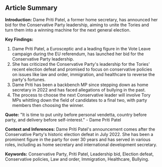  ## Article Summary

**Introduction:**
Dame Priti Patel, a former home secretary, has announced her bid for the Conservative Party leadership, aiming to unite the Tories and turn them into a winning machine for the next general election.

**Key Findings:**
1. Dame Priti Patel, a Eurosceptic and a leading figure in the Vote Leave campaign during the EU referendum, has launched her bid for the Conservative Party leadership.
2. She has criticized the Conservative Party's leadership for the Tories' recent election defeat and promised to focus on conservative policies on issues like law and order, immigration, and healthcare to reverse the party's fortunes.
3. Dame Priti has been a backbench MP since stepping down as home secretary in 2022 and has faced allegations of bullying in the past.
4. The process to choose the next Conservative leader will involve Tory MPs whittling down the field of candidates to a final two, with party members then choosing the winner.

**Quote:**
"It is time to put unity before personal vendetta, country before party, and delivery before self-interest." - Dame Priti Patel

**Context and Inferences:**
Dame Priti Patel's announcement comes after the Conservative Party's historic election defeat in July 2022. She has been a prominent figure in the party for over 30 years and has served in various roles, including as home secretary and international development secretary.

**Keywords:**
Conservative Party, Priti Patel, Leadership bid, Election defeat, Conservative policies, Law and order, Immigration, Healthcare, Bullying.